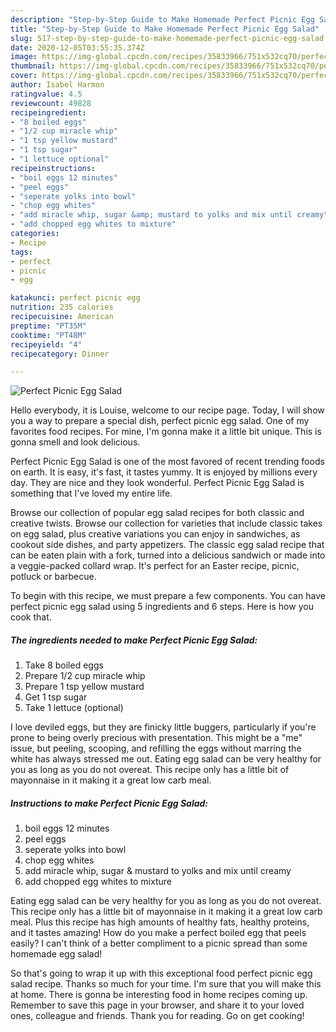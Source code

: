 ```yaml
---
description: "Step-by-Step Guide to Make Homemade Perfect Picnic Egg Salad"
title: "Step-by-Step Guide to Make Homemade Perfect Picnic Egg Salad"
slug: 517-step-by-step-guide-to-make-homemade-perfect-picnic-egg-salad
date: 2020-12-05T03:55:35.374Z
image: https://img-global.cpcdn.com/recipes/35833966/751x532cq70/perfect-picnic-egg-salad-recipe-main-photo.jpg
thumbnail: https://img-global.cpcdn.com/recipes/35833966/751x532cq70/perfect-picnic-egg-salad-recipe-main-photo.jpg
cover: https://img-global.cpcdn.com/recipes/35833966/751x532cq70/perfect-picnic-egg-salad-recipe-main-photo.jpg
author: Isabel Harmon
ratingvalue: 4.5
reviewcount: 49828
recipeingredient:
- "8 boiled eggs"
- "1/2 cup miracle whip"
- "1 tsp yellow mustard"
- "1 tsp sugar"
- "1 lettuce optional"
recipeinstructions:
- "boil eggs 12 minutes"
- "peel eggs"
- "seperate yolks into bowl"
- "chop egg whites"
- "add miracle whip, sugar &amp; mustard to yolks and mix until creamy"
- "add chopped egg whites to mixture"
categories:
- Recipe
tags:
- perfect
- picnic
- egg

katakunci: perfect picnic egg 
nutrition: 235 calories
recipecuisine: American
preptime: "PT35M"
cooktime: "PT48M"
recipeyield: "4"
recipecategory: Dinner

---
```



![Perfect Picnic Egg Salad](https://img-global.cpcdn.com/recipes/35833966/751x532cq70/perfect-picnic-egg-salad-recipe-main-photo.jpg)

Hello everybody, it is Louise, welcome to our recipe page. Today, I will show you a way to prepare a special dish, perfect picnic egg salad. One of my favorites food recipes. For mine, I'm gonna make it a little bit unique. This is gonna smell and look delicious.

Perfect Picnic Egg Salad is one of the most favored of recent trending foods on earth. It is easy, it's fast, it tastes yummy. It is enjoyed by millions every day. They are nice and they look wonderful. Perfect Picnic Egg Salad is something that I've loved my entire life.

Browse our collection of popular egg salad recipes for both classic and creative twists. Browse our collection for varieties that include classic takes on egg salad, plus creative variations you can enjoy in sandwiches, as cookout side dishes, and party appetizers. The classic egg salad recipe that can be eaten plain with a fork, turned into a delicious sandwich or made into a veggie-packed collard wrap. It&#39;s perfect for an Easter recipe, picnic, potluck or barbecue.


To begin with this recipe, we must prepare a few components. You can have perfect picnic egg salad using 5 ingredients and 6 steps. Here is how you cook that.

<!--inarticleads1-->

##### The ingredients needed to make Perfect Picnic Egg Salad:

1. Take 8 boiled eggs
1. Prepare 1/2 cup miracle whip
1. Prepare 1 tsp yellow mustard
1. Get 1 tsp sugar
1. Take 1 lettuce (optional)


I love deviled eggs, but they are finicky little buggers, particularly if you&#39;re prone to being overly precious with presentation. This might be a &#34;me&#34; issue, but peeling, scooping, and refilling the eggs without marring the white has always stressed me out. Eating egg salad can be very healthy for you as long as you do not overeat. This recipe only has a little bit of mayonnaise in it making it a great low carb meal. 

<!--inarticleads2-->

##### Instructions to make Perfect Picnic Egg Salad:

1. boil eggs 12 minutes
1. peel eggs
1. seperate yolks into bowl
1. chop egg whites
1. add miracle whip, sugar &amp; mustard to yolks and mix until creamy
1. add chopped egg whites to mixture


Eating egg salad can be very healthy for you as long as you do not overeat. This recipe only has a little bit of mayonnaise in it making it a great low carb meal. Plus this recipe has high amounts of healthy fats, healthy proteins, and it tastes amazing! How do you make a perfect boiled egg that peels easily? I can&#39;t think of a better compliment to a picnic spread than some homemade egg salad! 

So that's going to wrap it up with this exceptional food perfect picnic egg salad recipe. Thanks so much for your time. I'm sure that you will make this at home. There is gonna be interesting food in home recipes coming up. Remember to save this page in your browser, and share it to your loved ones, colleague and friends. Thank you for reading. Go on get cooking!
